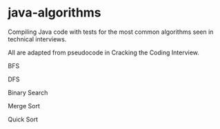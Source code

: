java-algorithms
===============

Compiling Java code with tests for the most common algorithms seen in technical interviews.

All are adapted from pseudocode in Cracking the Coding Interview. 

BFS

DFS

Binary Search

Merge Sort

Quick Sort
